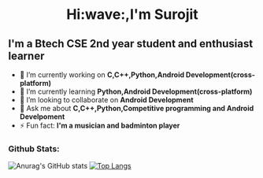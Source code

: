 <h1 align="center">Hi:wave:,I'm Surojit</h1>   
<h2>I'm a Btech CSE 2nd year student and enthusiast learner</h2> 

- 🔭 I’m currently working on **C,C++,Python,Android Development(cross-platform)**
- 🌱 I’m currently learning **Python,Android Development(cross-platform)**
- 👯 I’m looking to collaborate on **Android Development**
- 💬 Ask me about **C,C++,Python,Competitive programming and Android Develpoment**
- ⚡ Fun fact: **I'm a musician and badminton player**


<h3>Github Stats:</h3>


![Anurag's GitHub stats](https://github-readme-stats.vercel.app/api?username=thesurojit-das&show_icons=true&theme=calm&hide=contribs,prs)	[![Top Langs](https://github-readme-stats.vercel.app/api/top-langs/?username=thesurojit-das&layout=compact&theme=calm )](https://github.com/anuraghazra/github-readme-stats)

 








